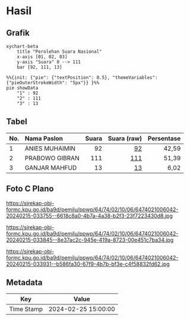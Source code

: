 # Hasil

## Grafik

```mermaid
xychart-beta
    title "Perolehan Suara Nasional"
    x-axis [01, 02, 03]
    y-axis "Suara" 0 --> 111
    bar [92, 111, 13]
```

```mermaid
%%{init: {"pie": {"textPosition": 0.5}, "themeVariables": {"pieOuterStrokeWidth": "5px"}} }%%
pie showData
    "1" : 92
    "2" : 111
    "3" : 13
```

## Tabel

| No. | Nama Paslon    | Suara | Suara (raw) | Persentase |
|:--- |:-------------- | -----:| -----------:| ----------:|
| 1   | ANIES MUHAIMIN | 92    | [92][p-1]   | 42,59      |
| 2   | PRABOWO GIBRAN | 111   | [111][p-2]  | 51,39      |
| 3   | GANJAR MAHFUD  | 13    | [13][p-3]   | 6,02       |


[p-1]: https://github.com/gigit-pemilu/pemilu-2024/blob/main/pilpres/hitung-suara/sub/64-kalimantan-timur/sub/74-kota-bontang/sub/02-bontang-selatan/sub/1006-tanjung-laut-indah/sub/042-tps/sub/paslon-1.txt
[p-2]: https://github.com/gigit-pemilu/pemilu-2024/blob/main/pilpres/hitung-suara/sub/64-kalimantan-timur/sub/74-kota-bontang/sub/02-bontang-selatan/sub/1006-tanjung-laut-indah/sub/042-tps/sub/paslon-2.txt
[p-3]: https://github.com/gigit-pemilu/pemilu-2024/blob/main/pilpres/hitung-suara/sub/64-kalimantan-timur/sub/74-kota-bontang/sub/02-bontang-selatan/sub/1006-tanjung-laut-indah/sub/042-tps/sub/paslon-3.txt

## Foto C Plano

https://sirekap-obj-formc.kpu.go.id/ba9d/pemilu/ppwp/64/74/02/10/06/6474021006042-20240215-033755--6618c8a0-4b7a-4a38-b2f3-23f7223430d8.jpg

https://sirekap-obj-formc.kpu.go.id/ba9d/pemilu/ppwp/64/74/02/10/06/6474021006042-20240215-033845--8e37ac2c-945e-419a-8723-00e451c7ba34.jpg

https://sirekap-obj-formc.kpu.go.id/ba9d/pemilu/ppwp/64/74/02/10/06/6474021006042-20240215-033931--b586fa30-67f9-4b7b-bf3e-c4f58832fd62.jpg


## Metadata

| Key        | Value               |
| ---------- | ------------------- |
| Time Stamp | 2024-02-25 15:00:00 |



